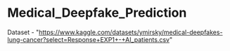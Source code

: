 # Medical_Deepfake_Prediction
 Dataset - "https://www.kaggle.com/datasets/ymirsky/medical-deepfakes-lung-cancer?select=Response+EXP1+-+AI_patients.csv"
